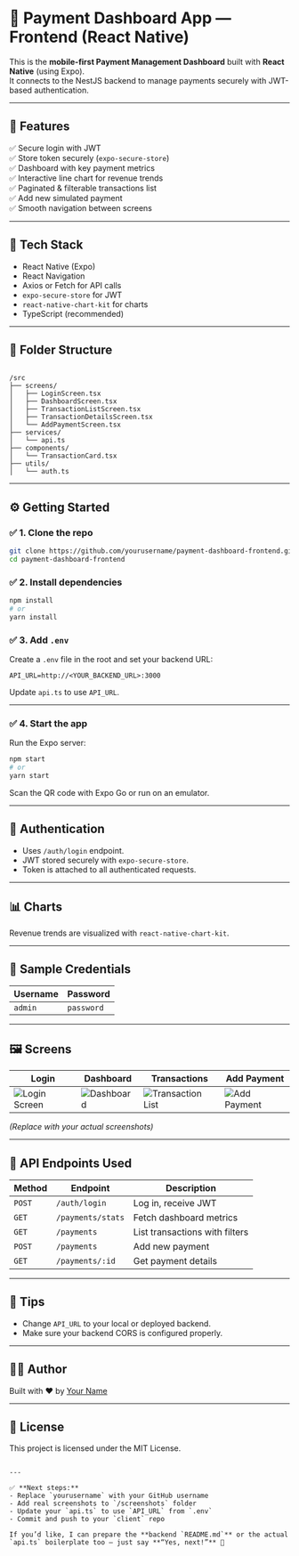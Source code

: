 # 📲 Payment Dashboard App — Frontend (React Native)

This is the **mobile-first Payment Management Dashboard** built with **React Native** (using Expo).  
It connects to the NestJS backend to manage payments securely with JWT-based authentication.

---

## 🎯 **Features**

✅ Secure login with JWT  
✅ Store token securely (`expo-secure-store`)  
✅ Dashboard with key payment metrics  
✅ Interactive line chart for revenue trends  
✅ Paginated & filterable transactions list  
✅ Add new simulated payment  
✅ Smooth navigation between screens

---

## 🧱 **Tech Stack**

- React Native (Expo)
- React Navigation
- Axios or Fetch for API calls
- `expo-secure-store` for JWT
- `react-native-chart-kit` for charts
- TypeScript (recommended)

---

## 📂 **Folder Structure**

```

/src
├── screens/
│   ├── LoginScreen.tsx
│   ├── DashboardScreen.tsx
│   ├── TransactionListScreen.tsx
│   ├── TransactionDetailsScreen.tsx
│   └── AddPaymentScreen.tsx
├── services/
│   └── api.ts
├── components/
│   └── TransactionCard.tsx
├── utils/
│   └── auth.ts

````

---

## ⚙️ **Getting Started**

### ✅ 1. Clone the repo

```bash
git clone https://github.com/yourusername/payment-dashboard-frontend.git
cd payment-dashboard-frontend
````

### ✅ 2. Install dependencies

```bash
npm install
# or
yarn install
```

### ✅ 3. Add `.env`

Create a `.env` file in the root and set your backend URL:

```
API_URL=http://<YOUR_BACKEND_URL>:3000
```

Update `api.ts` to use `API_URL`.

---

### ✅ 4. Start the app

Run the Expo server:

```bash
npm start
# or
yarn start
```

Scan the QR code with Expo Go or run on an emulator.

---

## 🔐 **Authentication**

* Uses `/auth/login` endpoint.
* JWT stored securely with `expo-secure-store`.
* Token is attached to all authenticated requests.

---

## 📊 **Charts**

Revenue trends are visualized with `react-native-chart-kit`.

---

## 📑 **Sample Credentials**

| Username | Password   |
| -------- | ---------- |
| `admin`  | `password` |

---

## 🖼️ **Screens**

| Login                                  | Dashboard                               | Transactions                                      | Add Payment                                |
| -------------------------------------- | --------------------------------------- | ------------------------------------------------- | ------------------------------------------ |
| ![Login Screen](screenshots/login.png) | ![Dashboard](screenshots/dashboard.png) | ![Transaction List](screenshots/transactions.png) | ![Add Payment](screenshots/addpayment.png) |

*(Replace with your actual screenshots)*

---

## 📌 **API Endpoints Used**

| Method | Endpoint          | Description                    |
| ------ | ----------------- | ------------------------------ |
| `POST` | `/auth/login`     | Log in, receive JWT            |
| `GET`  | `/payments/stats` | Fetch dashboard metrics        |
| `GET`  | `/payments`       | List transactions with filters |
| `POST` | `/payments`       | Add new payment                |
| `GET`  | `/payments/:id`   | Get payment details            |

---

## 📌 **Tips**

* Change `API_URL` to your local or deployed backend.
* Make sure your backend CORS is configured properly.

---

## 👨‍💻 **Author**

Built with ❤️ by [Your Name](https://github.com/yourusername)

---

## 📜 **License**

This project is licensed under the MIT License.

```

---

✅ **Next steps:**  
- Replace `yourusername` with your GitHub username  
- Add real screenshots to `/screenshots` folder  
- Update your `api.ts` to use `API_URL` from `.env`  
- Commit and push to your `client` repo  

If you’d like, I can prepare the **backend `README.md`** or the actual `api.ts` boilerplate too — just say **“Yes, next!”** 🚀
